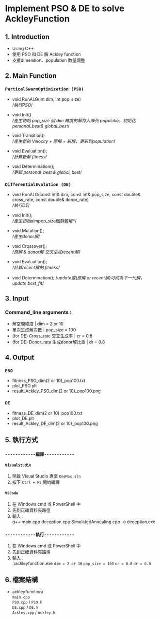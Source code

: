 # Implement PSO & DE to solve AckleyFunction

##  1. Introduction
- Using C++
- 使用 PSO 和 DE 解 Ackley function
- 支援dimension、population 數量調整

## 2. Main Function
### `ParticalSwarmOptimization (PSO)`
- void RunALG(int dim, int pop_size)   
/*執行PSO*/

- void Init()           
/*產生初始 pop_size 個 dim 維度的解存入陣列 populatio，初始化 personal_best& global_best*/

- void Transition()     
/*產生新的 Velocity + 原解 = 新解，更新到population*/

- void Evaluation();    
/*計算新解 fitness*/

- void Determination();   
/*更新 personal_best & global_best*/

### `DifferentialEvolution (DE)`
- void RunALG(const int& dim, const int& pop_size, const double& cross_rate, const double& donor_rate)  
/*執行DE*/

- void Init();          
/*產生初始dim*pop_size個群體解*/

- void Mutation();      
/*產生donor解*/

- void Crossover();     
/*原解 & donor解 交叉生成recent解*/

- void Evaluation();    
/*計算recent解的 fitness*/

- void Determination(); 
/*update誰(原解 or recent解)可成為下一代解，update best_fit*/

## 3. Input
### Command_line arguments :
- 解空間維度 | dim = 2 or 10
- 單次生成解次數 | pop_size = 100
- (for DE) Cross_rate 交叉生成率 | cr = 0.8
- (for DE) Donor_rate 生成donor解比重 | dr = 0.8

## 4. Output
### `PSO`
- fitness_PSO_dim(2 or 10)_pop100.txt
- plot_PSO.plt
- result_Ackley_PSO_dim(2 or 10)_pop100.png
### `DE`
- fitness_DE_dim(2 or 10)_pop100.txt
- plot_DE.plt
- result_Ackley_DE_dim(2 or 10)_pop100.png

## 5. 執行方式     
### `------------編譯------------` 
#### `VisualStudio`
1. 開啟 Visual Studio 專案 `OneMax.sln`
2. 按下 `Ctrl + F5` 開始編譯

#### `VSCode`
1. 在 Windows cmd 或 PowerShell 中
2. 先到正確資料夾路徑
3. 輸入：   
g++ main.cpp deception.cpp SimulatedAnnealing.cpp -o deception.exe  

### `------------執行------------`
1. 在 Windows cmd 或 PowerShell 中
2. 先到正確資料夾路徑
3. 輸入：   
.\ackleyfunction.exe `dim = 2 or 10` `pop_size = 100` `cr = 0.8` `dr = 0.8` 

##  6. 檔案結構
- ackleyfunction/  
 `main.cpp`  
 `PSO.cpp` / `PSO.h`  
 `DE.cpp` / `DE.h`   
 `Ackley.cpp` / `Ackley.h`
